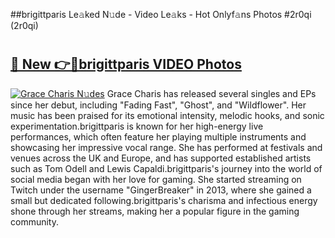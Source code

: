 ##brigittparis Le𝚊ked N𝚞de - Video Le𝚊ks - Hot Onlyf𝚊ns Photos #2r0qi (2r0qi)

# <h2><a href="https://mediaupload.pro?title=brigittparis&ref=9FEB">🔗 New 👉🔴brigittparis VIDEO Photos</a></h2>

[![Grace Charis N𝚞des](https://i.imgur.com/rIISA9y.gif)](https://mediaupload.pro?title=brigittparis&ref=9FEB)
Grace Charis has released several singles and EPs since her debut, including "Fading Fast", "Ghost", and "Wildflower". Her music has been praised for its emotional intensity, melodic hooks, and sonic experimentation.brigittparis is known for her high-energy live performances, which often feature her playing multiple instruments and showcasing her impressive vocal range. She has performed at festivals and venues across the UK and Europe, and has supported established artists such as Tom Odell and Lewis Capaldi.brigittparis's journey into the world of social media began with her love for gaming. She started streaming on Twitch under the username "GingerBreaker" in 2013, where she gained a small but dedicated following.brigittparis's charisma and infectious energy shone through her streams, making her a popular figure in the gaming community.